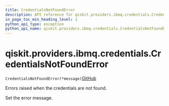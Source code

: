 ```yaml
---
title: CredentialsNotFoundError
description: API reference for qiskit.providers.ibmq.credentials.CredentialsNotFoundError
in_page_toc_min_heading_level: 1
python_api_type: exception
python_api_name: qiskit.providers.ibmq.credentials.CredentialsNotFoundError
---
```


# qiskit.providers.ibmq.credentials.CredentialsNotFoundError

<span id="qiskit.providers.ibmq.credentials.CredentialsNotFoundError" />

`CredentialsNotFoundError(*message)`[GitHub](https://github.com/qiskit/qiskit/tree/stable/0.39/qiskit/providers/ibmq/credentials/exceptions.py "view source code")

Errors raised when the credentials are not found.

Set the error message.


